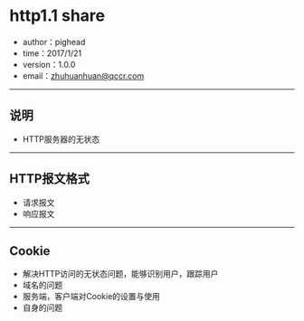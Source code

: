 # http1.1 share
* author：pighead
* time：2017/1/21
* version：1.0.0
* email：zhuhuanhuan@qccr.com
---
## 说明
* HTTP服务器的无状态
---
## HTTP报文格式
* 请求报文
* 响应报文
---
## Cookie
* 解决HTTP访问的无状态问题，能够识别用户，跟踪用户
* 域名的问题
* 服务端，客户端对Cookie的设置与使用
* 自身的问题